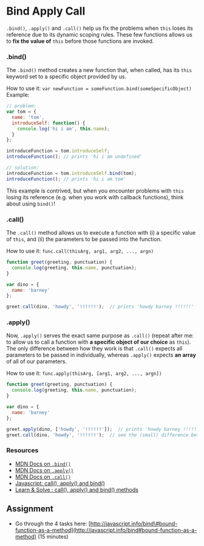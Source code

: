 # Bind Apply Call

`.bind()`, `.apply()` and `.call()` help us fix the problems when `this` loses its reference due to its dynamic scoping rules. These few functions allows us to **fix the value of** `this` before those functions are invoked.

### .bind\(\)

The `.bind()` method creates a new function that, when called, has its `this` keyword set to a specific object provided by us.

How to use it: `var newFunction = someFunction.bind(someSpecificObject)` Example:

```javascript
// problem:
var tom = {
  name: 'tom',
  introduceSelf: function() {
    console.log('hi i am', this.name);
  }
};

introduceFunction = tom.introduceSelf;
introduceFunction(); // prints 'hi i am undefined'

// solution:
introduceFunction = tom.introduceSelf.bind(tom);
introduceFunction(); // prints 'hi i am tom'
```

This example is contrived, but when you encounter problems with `this` losing its reference \(e.g. when you work with callback functions\), think about using `bind()`!

### .call\(\)

The `.call()` method allows us to execute a function with \(i\) a specific value of `this`, and \(ii\) the parameters to be passed into the function.

How to use it: `func.call(thisArg, arg1, arg2, ..., argn)`

```javascript
function greet(greeting, punctuation) {
  console.log(greeting, this.name, punctuation);
}

var dino = {
  name: 'barney'
};

greet.call(dino, 'howdy', '!!!!!!');  // prints 'howdy barney !!!!!!'
```

### .apply\(\)

Now, `.apply()` serves the exact same purpose as `.call()` \(repeat after me: to allow us to call a function with **a specific object of our choice** as `this`\). The only difference between how they work is that `.call()` expects all parameters to be passed in individually, whereas `.apply()` expects **an array** of all of our parameters.

How to use it: `func.apply(thisArg, [arg1, arg2, ..., argn])`

```javascript
function greet(greeting, punctuation) {
  console.log(greeting, this.name, punctuation);
}

var dino = {
  name: 'barney'
};

greet.apply(dino, ['howdy', '!!!!!!']);  // prints 'howdy barney !!!!!!
greet.call(dino, 'howdy', '!!!!!!');  // see the (small) difference between apply() and call()?
```

### Resources

* [MDN Docs on `.bind()`](https://developer.mozilla.org/en-US/docs/Web/JavaScript/Reference/Global_Objects/Function/bind)
* [MDN Docs on `.apply()`](https://developer.mozilla.org/en-US/docs/Web/JavaScript/Reference/Global_Objects/Function/apply)
* [MDN Docs on `.call()`](https://developer.mozilla.org/en-US/docs/Web/JavaScript/Reference/Global_Objects/Function/call)
* [Javascript: call(), apply() and bind()](https://medium.com/@omergoldberg/javascript-call-apply-and-bind-e5c27301f7bb)
* [Learn & Solve : call(), apply() and bind() methods](https://tech.io/playgrounds/9799/learn-solve-call-apply-and-bind-methods-in-javascript)

## Assignment

* Go through the 4 tasks here: [http://javascript.info/bind\#bound-function-as-a-method](http://javascript.info/bind#bound-function-as-a-method) \(15 minutes\)

